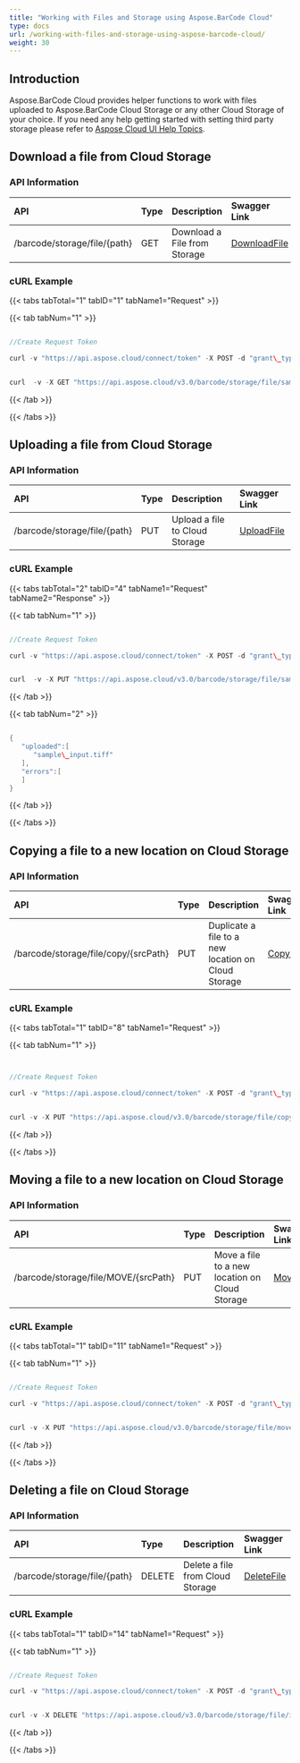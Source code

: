 ```yaml
---
title: "Working with Files and Storage using Aspose.BarCode Cloud"
type: docs
url: /working-with-files-and-storage-using-aspose-barcode-cloud/
weight: 30
---
```


## **Introduction**
Aspose.BarCode Cloud provides helper functions to work with files uploaded to Aspose.BarCode Cloud Storage or any other Cloud Storage of your choice. If you need any help getting started with setting third party storage please refer to [Aspose Cloud UI Help Topics](https://docs.aspose.cloud/display/totalcloud/Aspose+Cloud+UI+Help+Topics).
## **Download a file from Cloud Storage**
### **API Information**

|**API**|**Type**|**Description**|**Swagger Link**|
| :- | :- | :- | :- |
|/barcode/storage/file/{path}|GET|Download a File from Storage|[DownloadFile](https://apireference.aspose.cloud/barcode/#/File/DownloadFile)|
### **cURL Example**
{{< tabs tabTotal="1" tabID="1" tabName1="Request" >}}

{{< tab tabNum="1" >}}

```java

//Create Request Token

curl -v "https://api.aspose.cloud/connect/token" -X POST -d "grant\_type=client\_credentials&client\_id=XXXXX&client\_secret=XXXXX" -H "Content-Type: application/x-www-form-urlencoded" -H "Accept: application/json"

```

```java

curl  -v -X GET "https://api.aspose.cloud/v3.0/barcode/storage/file/sample\_input.jpeg" -H "Content-Type: application/json"

```

{{< /tab >}}

{{< /tabs >}}
## **Uploading a file from Cloud Storage**
### **API Information**

|**API**|**Type**|**Description**|**Swagger Link**|
| :- | :- | :- | :- |
|/barcode/storage/file/{path}|PUT|Upload a file to Cloud Storage|[UploadFile](https://apireference.aspose.cloud/barcode/#/File/UploadFile)|
### **cURL Example**
{{< tabs tabTotal="2" tabID="4" tabName1="Request" tabName2="Response" >}}

{{< tab tabNum="1" >}}

```java

//Create Request Token

curl -v "https://api.aspose.cloud/connect/token" -X POST -d "grant\_type=client\_credentials&client\_id=XXXXX&client\_secret=XXXXX" -H "Content-Type: application/x-www-form-urlencoded" -H "Accept: application/json"

```

```java

curl  -v -X PUT "https://api.aspose.cloud/v3.0/barcode/storage/file/sample\_input.jpeg" -H "Content-Type:application/octet-stream"

```

{{< /tab >}}

{{< tab tabNum="2" >}}

```java

{
   "uploaded":[
      "sample\_input.tiff"
   ],
   "errors":[
   ]
}

```

{{< /tab >}}

{{< /tabs >}}
## **Copying a file to a new location on Cloud Storage**
### **API Information**

|**API**|**Type**|**Description**|**Swagger Link**|
| :- | :- | :- | :- |
|/barcode/storage/file/copy/{srcPath}|PUT|Duplicate a file to a new location on Cloud Storage|[CopyFile](https://apireference.aspose.cloud/barcode/#/File/CopyFile)|
### **cURL Example**
{{< tabs tabTotal="1" tabID="8" tabName1="Request" >}}

{{< tab tabNum="1" >}}

```java


//Create Request Token

curl -v "https://api.aspose.cloud/connect/token" -X POST -d "grant\_type=client\_credentials&client\_id=XXXXX&client\_secret=XXXXX" -H "Content-Type: application/x-www-form-urlencoded" -H "Accept: application/json"

```

```java

curl -v -X PUT "https://api.aspose.cloud/v3.0/barcode/storage/file/copy/sample\_input.jpeg" -H "Content-Type:application/json" 

```

{{< /tab >}}

{{< /tabs >}}
## **Moving a file to a new location on Cloud Storage**
### **API Information**

|**API**|**Type**|**Description**|**Swagger Link**|
| :- | :- | :- | :- |
|/barcode/storage/file/MOVE/{srcPath}|PUT|Move a file to a new location on Cloud Storage|[MoveFile](https://apireference.aspose.cloud/barcode/#/File/MoveFile)|
### **cURL Example**
{{< tabs tabTotal="1" tabID="11" tabName1="Request" >}}

{{< tab tabNum="1" >}}


```java

//Create Request Token

curl -v "https://api.aspose.cloud/connect/token" -X POST -d "grant\_type=client\_credentials&client\_id=XXXXX&client\_secret=XXXXX" -H "Content-Type: application/x-www-form-urlencoded" -H "Accept: application/json"

```

```java

curl -v -X PUT "https://api.aspose.cloud/v3.0/barcode/storage/file/move/sample\_input.jpeg" -H "Content-Type:application/json" 

```

{{< /tab >}}

{{< /tabs >}}
## **Deleting a file on Cloud Storage**
### **API Information**

|**API**|**Type**|**Description**|**Swagger Link**|
| :- | :- | :- | :- |
|/barcode/storage/file/{path}|DELETE|Delete a file from Cloud Storage|[DeleteFile](https://apireference.aspose.cloud/barcode/#/File/DeleteFile)|
### **cURL Example**
{{< tabs tabTotal="1" tabID="14" tabName1="Request" >}}

{{< tab tabNum="1" >}}

```java

//Create Request Token

curl -v "https://api.aspose.cloud/connect/token" -X POST -d "grant\_type=client\_credentials&client\_id=XXXXX&client\_secret=XXXXX" -H "Content-Type: application/x-www-form-urlencoded" -H "Accept: application/json"

```

```java

curl -v -X DELETE "https://api.aspose.cloud/v3.0/barcode/storage/file/input.jpeg" -H "Content-Type:application/json" 

```

{{< /tab >}}

{{< /tabs >}}
